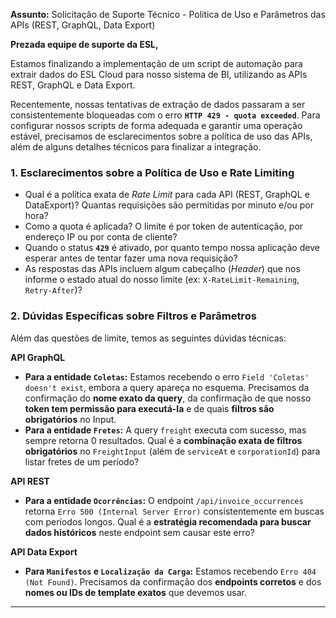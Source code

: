 **Assunto:** Solicitação de Suporte Técnico - Política de Uso e Parâmetros das APIs (REST, GraphQL, Data Export)

**Prezada equipe de suporte da ESL,**

Estamos finalizando a implementação de um script de automação para extrair dados do ESL Cloud para nosso sistema de BI, utilizando as APIs REST, GraphQL e Data Export.

Recentemente, nossas tentativas de extração de dados passaram a ser consistentemente bloqueadas com o erro **`HTTP 429 - quota exceeded`**. Para configurar nossos scripts de forma adequada e garantir uma operação estável, precisamos de esclarecimentos sobre a política de uso das APIs, além de alguns detalhes técnicos para finalizar a integração.

### **1. Esclarecimentos sobre a Política de Uso e Rate Limiting**

* Qual é a política exata de *Rate Limit* para cada API (REST, GraphQL e DataExport)? Quantas requisições são permitidas por minuto e/ou por hora?
* Como a quota é aplicada? O limite é por token de autenticação, por endereço IP ou por conta de cliente?
* Quando o status **`429`** é ativado, por quanto tempo nossa aplicação deve esperar antes de tentar fazer uma nova requisição?
* As respostas das APIs incluem algum cabeçalho (*Header*) que nos informe o estado atual do nosso limite (ex: `X-RateLimit-Remaining`, `Retry-After`)?

### **2. Dúvidas Específicas sobre Filtros e Parâmetros**

Além das questões de limite, temos as seguintes dúvidas técnicas:

**API GraphQL**
* **Para a entidade `Coletas`:** Estamos recebendo o erro `Field 'Coletas' doesn't exist`, embora a query apareça no esquema. Precisamos da confirmação do **nome exato da query**, da confirmação de que nosso **token tem permissão para executá-la** e de quais **filtros são obrigatórios** no Input.
* **Para a entidade `Fretes`:** A query `freight` executa com sucesso, mas sempre retorna 0 resultados. Qual é a **combinação exata de filtros obrigatórios** no `FreightInput` (além de `serviceAt` e `corporationId`) para listar fretes de um período?

**API REST**
* **Para a entidade `Ocorrências`:** O endpoint `/api/invoice_occurrences` retorna `Erro 500 (Internal Server Error)` consistentemente em buscas com períodos longos. Qual é a **estratégia recomendada para buscar dados históricos** neste endpoint sem causar este erro?

**API Data Export**
* **Para `Manifestos` e `Localização da Carga`:** Estamos recebendo `Erro 404 (Not Found)`. Precisamos da confirmação dos **endpoints corretos** e dos **nomes ou IDs de template exatos** que devemos usar.

---